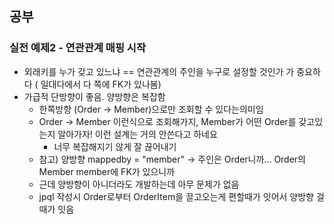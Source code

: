 ## 공부

### 실전 예제2 - 연관관계 매핑 시작
* 외래키를 누가 갖고 있느냐 == 연관관계의 주인을 누구로 설정할 것인가 가 중요하다 ( 일대다에서 다 쪽에 FK가 있나봄)
* 가급적 단방향이 좋음. 양방향은 복잡함
  * 한쪽방향 (Order -> Member)으로만 조회할 수 있다는의미임
  * Order -> Member 이런식으로 조회해가지, Member가 어떤 Order를 갖고있는지 알아가자! 이런 설계는 거의 안쓴다고 하네요
    * 너무 복잡해지기 않게 잘 끊어내기
  * 참고) 양방향 mappedby = "member" -> 주인은 Order니까... Order의 Member member에 FK가 있으니까
  * 근데 양방향이 아니더라도 개발하는데 아무 문제가 없음
  * jpql 작성시 Order로부터 OrderItem을 끌고오는게 편할때가 잇어서 양방향 걸때가 잇음